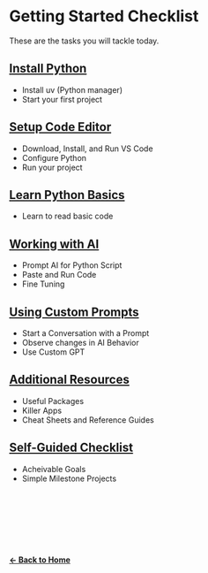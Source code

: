 # Getting Started Checklist

These are the tasks you will tackle today.

## [Install Python](first-steps.md)

- Install uv (Python manager)
- Start your first project

## **[Setup Code Editor](editors.md)**

- Download, Install, and Run VS Code
- Configure Python
- Run your project

## **[Learn Python Basics](the-basics.md)**

- Learn to read basic code

## **[Working with AI](how-to-use-with-ai.md)**

- Prompt AI for Python Script
- Paste and Run Code
- Fine Tuning

## **[Using Custom Prompts](starting-prompt.md)**

- Start a Conversation with a Prompt
- Observe changes in AI Behavior
- Use Custom GPT

## **[Additional Resources](additional-tools-and-resources.md)**

- Useful Packages
- Killer Apps
- Cheat Sheets and Reference Guides
  
## **[Self-Guided Checklist](learning-checklist.md)**

- Acheivable Goals
- Simple Milestone Projects

<br><br>
---
<br><br>
**[← Back to Home](../README.md)**
